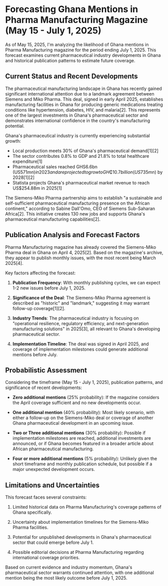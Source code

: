 # Forecasting Ghana Mentions in Pharma Manufacturing Magazine (May 15 - July 1, 2025)

As of May 15, 2025, I'm analyzing the likelihood of Ghana mentions in Pharma Manufacturing magazine for the period ending July 1, 2025. This forecast examines current pharmaceutical industry developments in Ghana and historical publication patterns to estimate future coverage.

## Current Status and Recent Developments

The pharmaceutical manufacturing landscape in Ghana has recently gained significant international attention due to a landmark agreement between Siemens and Miko Pharma. This deal, signed in early April 2025, establishes manufacturing facilities in Ghana for producing generic medications treating conditions like hypertension, diabetes, HIV, and malaria[2]. This represents one of the largest investments in Ghana's pharmaceutical sector and demonstrates international confidence in the country's manufacturing potential.

Ghana's pharmaceutical industry is currently experiencing substantial growth:

- Local production meets 30% of Ghana's pharmaceutical demand[1][2]
- The sector contributes 0.8% to GDP and 21.8% to total healthcare expenditure[1]
- Pharmaceutical sales reached GHS6.6bn (US$571mn) in 2023 and are projected to grow to GH₵10.7 billion (US$735mn) by 2028[1][2]
- Statista projects Ghana's pharmaceutical market revenue to reach US$254.88m in 2025[1]

The Siemens-Miko Pharma partnership aims to establish "a sustainable and self-sufficient pharmaceutical manufacturing presence on the African continent," according to Sabine Dall'Omo, CEO of Siemens Sub-Saharan Africa[2]. This initiative creates 130 new jobs and supports Ghana's pharmaceutical manufacturing capabilities[2].

## Publication Analysis and Forecast Factors

Pharma Manufacturing magazine has already covered the Siemens-Miko Pharma deal in Ghana on April 4, 2025[2]. Based on the magazine's archive, they appear to publish monthly issues, with the most recent being March 2025[4]. 

Key factors affecting the forecast:

1. **Publication Frequency**: With monthly publishing cycles, we can expect 1-2 new issues before July 1, 2025.

2. **Significance of the Deal**: The Siemens-Miko Pharma agreement is described as "historic" and "landmark," suggesting it may warrant follow-up coverage[1][2].

3. **Industry Trends**: The pharmaceutical industry is focusing on "operational resilience, regulatory efficiency, and next-generation manufacturing solutions" in 2025[3], all relevant to Ghana's developing pharmaceutical sector.

4. **Implementation Timeline**: The deal was signed in April 2025, and coverage of implementation milestones could generate additional mentions before July.

## Probabilistic Assessment

Considering the timeframe (May 15 - July 1, 2025), publication patterns, and significance of recent developments:

- **Zero additional mentions** (25% probability): If the magazine considers the April coverage sufficient and no new developments occur.
  
- **One additional mention** (40% probability): Most likely scenario, with either a follow-up on the Siemens-Miko deal or coverage of another Ghana pharmaceutical development in an upcoming issue.
  
- **Two or Three additional mentions** (30% probability): Possible if implementation milestones are reached, additional investments are announced, or if Ghana becomes featured in a broader article about African pharmaceutical manufacturing.
  
- **Four or more additional mentions** (5% probability): Unlikely given the short timeframe and monthly publication schedule, but possible if a major unexpected development occurs.

## Limitations and Uncertainties

This forecast faces several constraints:

1. Limited historical data on Pharma Manufacturing's coverage patterns of Ghana specifically.

2. Uncertainty about implementation timelines for the Siemens-Miko Pharma facilities.

3. Potential for unpublished developments in Ghana's pharmaceutical sector that could emerge before July 1.

4. Possible editorial decisions at Pharma Manufacturing regarding international coverage priorities.

Based on current evidence and industry momentum, Ghana's pharmaceutical sector warrants continued attention, with one additional mention being the most likely outcome before July 1, 2025.